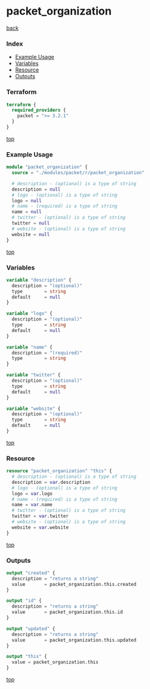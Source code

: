 # packet_organization

[back](../packet.md)

### Index

- [Example Usage](#example-usage)
- [Variables](#variables)
- [Resource](#resource)
- [Outputs](#outputs)

### Terraform

```terraform
terraform {
  required_providers {
    packet = ">= 3.2.1"
  }
}
```

[top](#index)

### Example Usage

```terraform
module "packet_organization" {
  source = "./modules/packet/r/packet_organization"

  # description - (optional) is a type of string
  description = null
  # logo - (optional) is a type of string
  logo = null
  # name - (required) is a type of string
  name = null
  # twitter - (optional) is a type of string
  twitter = null
  # website - (optional) is a type of string
  website = null
}
```

[top](#index)

### Variables

```terraform
variable "description" {
  description = "(optional)"
  type        = string
  default     = null
}

variable "logo" {
  description = "(optional)"
  type        = string
  default     = null
}

variable "name" {
  description = "(required)"
  type        = string
}

variable "twitter" {
  description = "(optional)"
  type        = string
  default     = null
}

variable "website" {
  description = "(optional)"
  type        = string
  default     = null
}
```

[top](#index)

### Resource

```terraform
resource "packet_organization" "this" {
  # description - (optional) is a type of string
  description = var.description
  # logo - (optional) is a type of string
  logo = var.logo
  # name - (required) is a type of string
  name = var.name
  # twitter - (optional) is a type of string
  twitter = var.twitter
  # website - (optional) is a type of string
  website = var.website
}
```

[top](#index)

### Outputs

```terraform
output "created" {
  description = "returns a string"
  value       = packet_organization.this.created
}

output "id" {
  description = "returns a string"
  value       = packet_organization.this.id
}

output "updated" {
  description = "returns a string"
  value       = packet_organization.this.updated
}

output "this" {
  value = packet_organization.this
}
```

[top](#index)